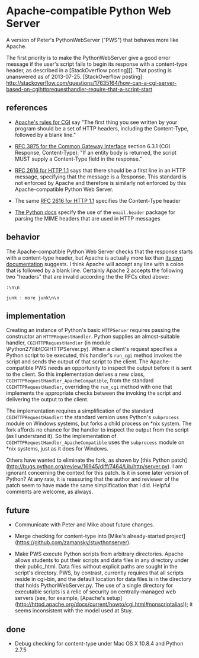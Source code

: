 Apache-compatible Python Web Server
===================================

A version of Peter's PythonWebServer ("PWS") that behaves more like Apache.
   
The first priority is to make the PythonWebServer give a good error message if the user's script fails to begin its response with a content-type header, as described in a [StackOverflow posting][].  That posting is unanswered as of 2013-07-25. 
   [StackOverflow posting]: http://stackoverflow.com/questions/17635164/how-can-a-cgi-server-based-on-cgihttprequesthandler-require-that-a-script-start

references
----------
+ [Apache's rules for CGI][] say "The first thing you see written by your program should be a set of HTTP headers, including the Content-Type, followed by a blank line."

   [Apache's rules for CGI]: http://httpd.apache.org/docs/current/howto/cgi.html#writing

+ [RFC 3875 for the Common Gateway Interface](http://www.ietf.org/rfc/rfc3875)  section 6.3.1 (CGI Response, Content-Type): "If an entity body is returned, the script MUST supply a Content-Type field in the response."
+ [RFC 2616 for HTTP 1.1](http://tools.ietf.org/html/rfc2616#section-4) says that there should be a first line in an HTTP message, specifying that the message is a Response.  This standard is not enforced by Apache and therefore is similarly not enforced by this Apache-compatible Python Web Server.
+ The same [RFC 2616 for HTTP 1.1](http://tools.ietf.org/html/rfc2616#section-14.17) specifies the Content-Type header
+ [The Python docs](http://docs.python.org/2/library/cgi.html#cgi.parse_header) specify the use of the `email.header` package for parsing the MIME headers that are used in HTTP messages

behavior
--------
The Apache-compatible Python Web Server checks that the response starts with a content-type header, but Apache is actually more lax than [its own documentation][Apache's rules for CGI] suggests.  I think Apache will accept any line with a colon that is followed by a blank line.  Certainly Apache 2 accepts the following two "headers" that are invalid according the the RFCs cited above: 
```
:\n\n
```
```
junk : more junk\n\n
```

implementation
--------------
Creating an instance of Python's basic `HTTPServer` requires passing the constructor an `HTTPRequestHandler`.  Python supplies an almost-suitable handler, `CGIHTTPRequestHandler` (in module \Python27\lib\CGIHTTPServer.py).  When a client's request specifies a Python script to be executed, this handler's `run_cgi` method invokes the script and sends the output of that script to the client.  The Apache-compatible PWS needs an opportunity to inspect the output before it is sent to the client.  So this implementation derives a new class, `CGIHTTPRequestHandler_ApacheCompatible`, from the standard `CGIHTTPRequestHandler`, overriding the `run_cgi` method with one that implements the appropriate checks between the invoking the script and delivering the output to the client.

The implementation requires a simplification of the standard `CGIHTTPRequestHandler`:  the standard version uses Python's `subprocess` module on Windows systems, but forks a child process on \*nix system.  The fork affords no chance for the handler to inspect the output from the script (as I understand it).  So the implementation of `CGIHTTPRequestHandler_ApacheCompatible` uses the `subprocess` module on \*nix systems, just as it does for Windows.

Others have wanted to eliminate the fork, as shown by [this Python patch] (http://bugs.python.org/review/16945/diff/7464/Lib/http/server.py).  I am ignorant concerning the context for this patch.  Is it in some later version of Python?  At any rate, it is reassuring that the author and reviewer of the patch seem to have made the same simplification that I did.  Helpful comments are welcome, as always.
   
    
future
------
+ Communicate with Peter and Mike about future changes.

+ Merge checking for content-type into [Mike's already-started project] (https://github.com/zamansky/stuythonserver).

+ Make PWS execute Python scripts from arbitrary directories.  Apache allows students to put their scripts and data files in any directory under their public_html.  Data files without explicit paths are sought in the script's directory.  PWS, by contrast, currently requires that all scripts reside in cgi-bin, and the default location for data files is in the directory that holds PythonWebServer.py.  The use of a single directory for executable scripts is a relic of security on centrally-managed web servers (see, for example, [Apache's setup] (http://httpd.apache.org/docs/current/howto/cgi.html#nonscriptalias)); it seems inconsistent with the model used at Stuy.

done
----
+ Debug checking for content-type under Mac OS&nbsp;X 10.8.4 and Python 2.7.5 
